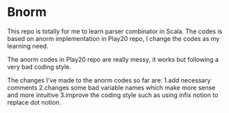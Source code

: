 Bnorm
=====

This repo is totally for me to learn parser combinator in Scala.
The codes is based on anorm implementation in Play20 repo, I change the codes as my learning need.

The anorm codes in Play20 repo are really messy, it works but following a very bad coding style.
 
The changes I've made to the anorm codes so far are:
1.add necessary comments
2.changes some bad variable names which make more sense and more intuitive
3.improve the coding style such as using infix notion to replace dot notion. 